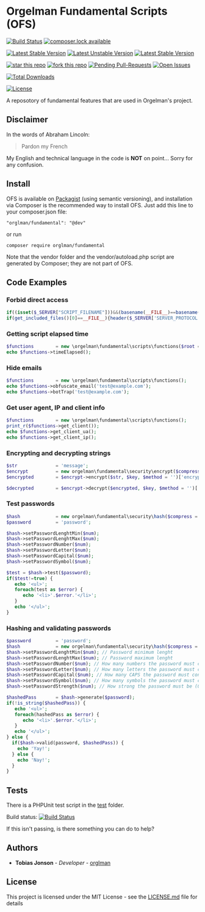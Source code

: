 # Orgelman Fundamental Scripts (OFS)
[![Build Status](https://travis-ci.org/orglman/fundamental.svg)](https://travis-ci.org/orglman/fundamental)
[![composer.lock available](https://poser.pugx.org/orglman/fundamental/composerlock)](https://packagist.org/packages/orglman/fundamental)

[![Latest Stable Version](https://poser.pugx.org/orglman/fundamental/v/stable.svg)](https://packagist.org/packages/orglman/fundamental)
[![Latest Unstable Version](https://poser.pugx.org/orglman/fundamental/v/unstable.svg)](https://packagist.org/packages/orglman/fundamental)
[![Latest Stable Version](https://img.shields.io/github/tag/orglman/fundamental.svg)](https://packagist.org/packages/orglman/fundamental)

[![star this repo](http://githubbadges.com/star.svg?user=orglman&repo=fundamental&style=flat)](https://github.com/orglman/fundamental)
[![fork this repo](http://githubbadges.com/fork.svg?user=orglman&repo=fundamental&style=flat)](https://github.com/orglman/fundamental/fork)
[![Pending Pull-Requests](http://githubbadges.herokuapp.com/orglman/fundamental/pulls.svg?style=flat)](https://github.com/orglman/fundamental/pulls)
[![Open Issues](http://githubbadges.herokuapp.com/orglman/fundamental/issues.svg?style=flat)](https://github.com/orglman/fundamental/issues)

[![Total Downloads](https://poser.pugx.org/orglman/fundamental/downloads)](https://packagist.org/packages/orglman/fundamental)

[![License](https://poser.pugx.org/orglman/fundamental/license.svg)](https://packagist.org/packages/orglman/fundamental)

A reposotory of fundamental features that are used in Orgelman's project.

## Disclaimer
In the words of Abraham Lincoln:
> Pardon my French

My English and technical language in the code is **NOT** on point... Sorry for any confusion.

## Install
OFS is available on [Packagist](https://packagist.org/packages/orglman/fundamental) (using semantic versioning), and installation via Composer is the recommended way to install OFS. Just add this line to your composer.json file:
```
"orglman/fundamental": "@dev"
```
or run
```
composer require orglman/fundamental
```
Note that the vendor folder and the vendor/autoload.php script are generated by Composer; they are not part of OFS.

## Code Examples

### Forbid direct access
```php
if((isset($_SERVER["SCRIPT_FILENAME"]))&&(basename(__FILE__)==basename($_SERVER["SCRIPT_FILENAME"]))){header($_SERVER['SERVER_PROTOCOL'].' 401 Unauthorized',true,401);header('Status: '.'401 Unauthorized');header('Retry-After: 86400');die('<h1>401 Unauthorized</h1>');}
if(get_included_files()[0]==__FILE__){header($_SERVER['SERVER_PROTOCOL'].' 401 Unauthorized', true, 401);header('Status: '.'401 Unauthorized');header('Retry-After: 86400');die('<h1>401 Unauthorized</h1>');}
```
### Getting script elapsed time 
```php
$functions        = new \orgelman\fundamental\scripts\functions($root = null, $start = microtime(true));
echo $functions->timeElapsed();
```
### Hide emails
```php
$functions        = new \orgelman\fundamental\scripts\functions();
echo $functions->obfuscate_email('test@example.com');
echo $functions->botTrap('test@example.com');
```

### Get user agent, IP and client info 
```php
$functions        = new \orgelman\fundamental\scripts\functions();
print_r($functions->get_client());
echo $functions->get_client_ua();
echo $functions->get_client_ip();
```

### Encrypting and decrypting strings
```php
$str              = 'message';
$encrypt          = new orgelman\fundamental\security\encrypt($compress = 'true','sha256');
$encrypted        = $encrypt->encrypt($str, $key, $method = '')['encrypted'];

$decrypted        = $encrypt->decrypt($encrypted, $key, $method = '')['decrypted'];
```

### Test passwords
```php
$hash             = new orgelman\fundamental\security\hash($compress = 'true');
$password         = 'password';

$hash->setPasswordLenghtMin($num);
$hash->setPasswordLenghtMax($num);
$hash->setPasswordNumber($num);
$hash->setPasswordLetter($num);
$hash->setPasswordCapital($num);
$hash->setPasswordSymbol($num);

$test = $hash->test($password);
if($test!=true) {
   echo '<ul>';
   foreach(test as $error) {
      echo '<li>'.$error.'</li>';
   }
   echo '</ul>';
}
```
### Hashing and validating passwords
```php
$password         = 'password';
$hash             = new orgelman\fundamental\security\hash($compress = 'true');
$hash->setPasswordLenghtMin($num); // Password minimum lenght
$hash->setPasswordLenghtMax($num); // Password maximum lenght
$hash->setPasswordNumber($num); // How many numbers the password must contain
$hash->setPasswordLetter($num); // How many letters the password must contain
$hash->setPasswordCapital($num); // How many CAPS the password must contain
$hash->setPasswordSymbol($num); // How many symbols the password must contain
$hash->setPasswordStrength($num); // How strong the password must be (0-4)

$hashedPass       = $hash->generate($password);
if(!is_string($hashedPass)) {
   echo '<ul>';
   foreach(hashedPass as $error) {
      echo '<li>'.$error.'</li>';
   }
   echo '</ul>';
} else {
  if($hash->valid(password, $hashedPass)) {
    echo 'Yay!';
  } else {
    echo 'Nay!';
  }
}
```
## Tests
There is a PHPUnit test script in the [test](https://github.com/orglman/fundamental/tree/master/test/) folder.

Build status: [![Build Status](https://travis-ci.org/orglman/fundamental.svg)](https://travis-ci.org/orglman/fundamental)

If this isn't passing, is there something you can do to help?

## Authors

* **Tobias Jonson** - *Developer* - [orglman](https://github.com/orglman)

## License

This project is licensed under the MIT License - see the [LICENSE.md](LICENSE.md) file for details
